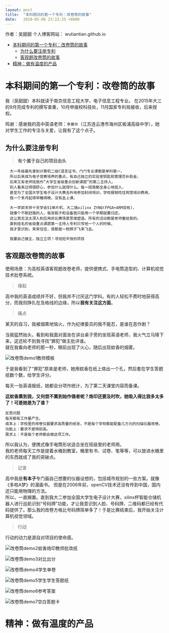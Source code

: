 ```yaml
---
layout: post
title:  "本科期间的第一个专利：改卷筒的故事"
date:   2018-05-06 23:22:25 +0800
---
```

作者：吴甜甜
个人博客网站： wutiantian.github.io


<!-- TOC -->

- [本科期间的第一个专利：改卷筒的故事](#本科期间的第一个专利改卷筒的故事)
    - [为什么要注册专利](#为什么要注册专利)
    - [客观题改卷筒的故事](#客观题改卷筒的故事)
- [精神：做有温度的产品](#精神做有温度的产品)

<!-- /TOC -->

# 本科期间的第一个专利：改卷筒的故事
我（吴甜甜）本科就读于南京信息工程大学，电子信息工程专业。 在2015年大三的9月完成专利的撰写查重，10月申报校科技处，11月国家专利局接收，后来授权。 

鸣谢：感谢我的高中英语老师：``李慕华``（江苏连云港市海州区板浦高级中学），她对学生工作的专注与关爱，让我有了这个点子。

## 为什么要注册专利
> **有个属于自己的项目由头**   


      大一年级最先拿到计算机二级C语言证书，门门专业课都是单科第一，  
      所以后来成为电子竞赛培养的重点，有自己独立的实验室钥匙和管理员补助金，  
      后来又有老师找我作“大学生省级重点创新课题”的第二主持人。  
      别人看来过得很舒心，参加什么就得什么。每一段我都全身心地投入，  
      甚至为了全国大学生电子设计大赛去外地参加封闭培训，学校报销吃住宾馆培训费用，  
      我一个多月起得早睡得晚，没有去上课。  
      
      大一学郭天祥十天学会51单片机，大二搞xilinx ZYNQ(FPGA+ARM双核)，  
      就像个不断赶路的人，每张板子和设备我只能用一个学期就要归还，  
      这让我无法太深入到应用非比赛场景思维塑造。所有的活动都是老师塞给我的。  
      直到挂名的省级重点课题第一主持人专利只写他一个人的时候，  
      我才意识到，来来往往，我都是一枚棋子飞来飞去。  
      
      我要自己做主，独立立项！寻找短平快的项目

## 客观题改卷筒的故事
使用场景：为高校英语客观题改卷老师，提供便携式、手电筒造型的、计算机视觉技术批卷系统。

>缘起  

高中我的英语成绩并不好，但我并不讨厌这门学科。有的人轻松不费时地获得高分，而我则挣扎在及格线的边缘，所以**我有关注这方面**。   

>痛点  

某天的自习，我被烟熏地恼火，作为纪律委员的我不能忍，是谁在恶作剧？  

当我猛然抬头，看到和我面对面坐在讲台桌子旁的坐班英语老师，我火气立马降下来，这还轮不到我寻找“罪犯”做主批评谁。  
就在我看向老师的那一秒，眼前出现了火心，随后出现蚊香的烟雾。  

![改卷筒demo1教师模板](/images/改卷筒demo1教师模板.jpg)

于是我看到了“罪犯”原来是老师，她用蚊香在纸上烙出一个孔，然后套在学生答题纸数个数，给学生评分。  

每天一张英语报纸，她都会分项作统计，为了第二天课堂内容而备课。  

**这蚊香熏到我，又何尝不熏到始作俑者呢？烙印还要及时吹，她吸入得比我多太多了！可是她是为了谁？**  

    反思问题  
    每天都有工作量产生。  
    成本上：学校里的改卷仪器要求高质量的纸张，不是每个学校都能配备几万元的扫描仪器改卷。  
    功能上：要求不是特别高。
    需求上：不是每个老师都会做这项工作。  

所以我认为，便携式像手电筒形状适合坐在班级里的老师用。  
我的老师每天工作是提着水桶到教室，桶里有书、试卷、笔等等，可以放进水桶里的东西就成了我的突破点。  

>记录  

高中我是**有本子**专门画自己想要的仪器设想的，包括城市规划的一些方案。就像《多啦A梦》的漫画书。
但是在2006年前，openCV技术还没有传到中国，国内还只能用物理的方法。  
所以，一直搁置。直到我大二参加全国大学生电子设计大赛，xilinx杯智能仓储机器人进行巡航识别“号码牌”功能，才让我意识到人脸、号码牌、二维码都已经有代码提供了。那么我的改卷方格比号码牌简单多了！于是比赛结束后，我开始关注计算机视觉领域。

>行动  

行动的动力是源自对项目的使命感。                      



![改卷筒demo2蚊香烙印教师批改纸](/images/改卷筒demo2蚊香烙印教师批改纸.jpg)  

![改卷筒demo3对比出分](/images/改卷筒demo3对比出分.jpg)  

![改卷筒demo4学生单卷](/images/改卷筒demo4学生单卷.jpg)  

![改卷筒demo5学生学生答题纸](/images/改卷筒demo5学生学生答题纸.jpg)   

![改卷筒demo6参考答案](/images/改卷筒demo6参考答案.jpg)  

![改卷筒demo7空白答题卡](/images/改卷筒demo7空白答题卡.jpg)  


# 精神：做有温度的产品